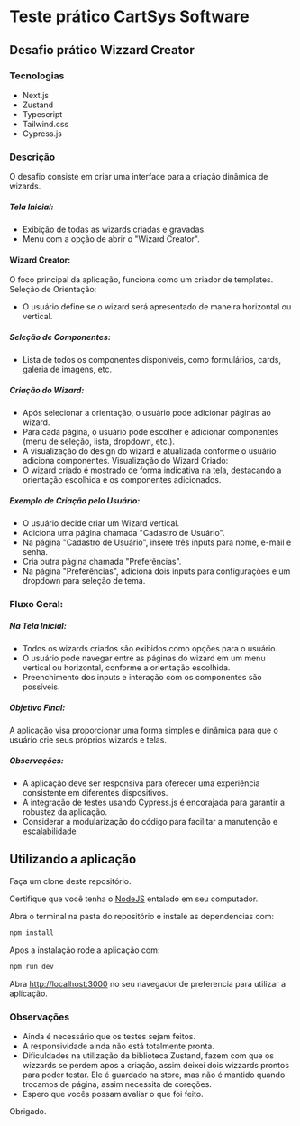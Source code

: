 # Teste prático CartSys Software 

## Desafio prático Wizzard Creator

### Tecnologias
- Next.js
- Zustand
- Typescript
- Tailwind.css
- Cypress.js

### Descrição

O desafio consiste em criar uma interface para a criação dinâmica de wizards.

##### Tela Inicial:
- Exibição de todas as wizards criadas e gravadas.
- Menu com a opção de abrir o "Wizard Creator".

#### Wizard Creator:

O foco principal da aplicação, funciona como um criador de templates.
Seleção de Orientação:
- O usuário define se o wizard será apresentado de maneira horizontal ou vertical.

##### Seleção de Componentes:
- Lista de todos os componentes disponíveis, como formulários, cards, galeria de imagens, etc.

##### Criação do Wizard:
- Após selecionar a orientação, o usuário pode adicionar páginas ao wizard.
- Para cada página, o usuário pode escolher e adicionar componentes (menu de seleção, lista, dropdown, etc.).
- A visualização do design do wizard é atualizada conforme o usuário adiciona componentes.
Visualização do Wizard Criado:
- O wizard criado é mostrado de forma indicativa na tela, destacando a orientação escolhida e os componentes adicionados.

##### Exemplo de Criação pelo Usuário:
- O usuário decide criar um Wizard vertical.
- Adiciona uma página chamada "Cadastro de Usuário".
- Na página "Cadastro de Usuário", insere três inputs para nome, e-mail e senha.
- Cria outra página chamada "Preferências".
- Na página "Preferências", adiciona dois inputs para configurações e um dropdown para seleção de tema.

### Fluxo Geral:

##### Na Tela Inicial:
- Todos os wizards criados são exibidos como opções para o usuário.
- O usuário pode navegar entre as páginas do wizard em um menu vertical ou horizontal, conforme a orientação escolhida.
- Preenchimento dos inputs e interação com os componentes são possíveis.

##### Objetivo Final:
A aplicação visa proporcionar uma forma simples e dinâmica para que o usuário crie seus próprios wizards e telas.

##### Observações:
- A aplicação deve ser responsiva para oferecer uma experiência consistente em diferentes dispositivos.
- A integração de testes usando Cypress.js é encorajada para garantir a robustez da aplicação.
- Considerar a modularização do código para facilitar a manutenção e escalabilidade

## Utilizando a aplicação

Faça um clone deste repositório.

Certifique que você tenha o [NodeJS](https://nodejs.org/en) entalado em seu computador.

Abra o terminal na pasta do repositório e instale as dependencias com:

```bash
npm install
```
Apos a instalação rode a aplicação com:

```bash
npm run dev
```

Abra [http://localhost:3000](http://localhost:3000) no seu navegador de preferencia para utilizar a aplicação.

### Observações

- Ainda é necessário que os testes sejam feitos.
- A responsividade ainda não está totalmente pronta.
- Dificuldades na utilização da biblioteca Zustand, fazem com que os wizzards se perdem apos a criação, assim deixei dois wizzards prontos para poder testar. Ele é guardado na store, mas não é mantido quando trocamos de página, assim necessita de coreções.
- Espero que vocês possam avaliar o que foi feito.

Obrigado.